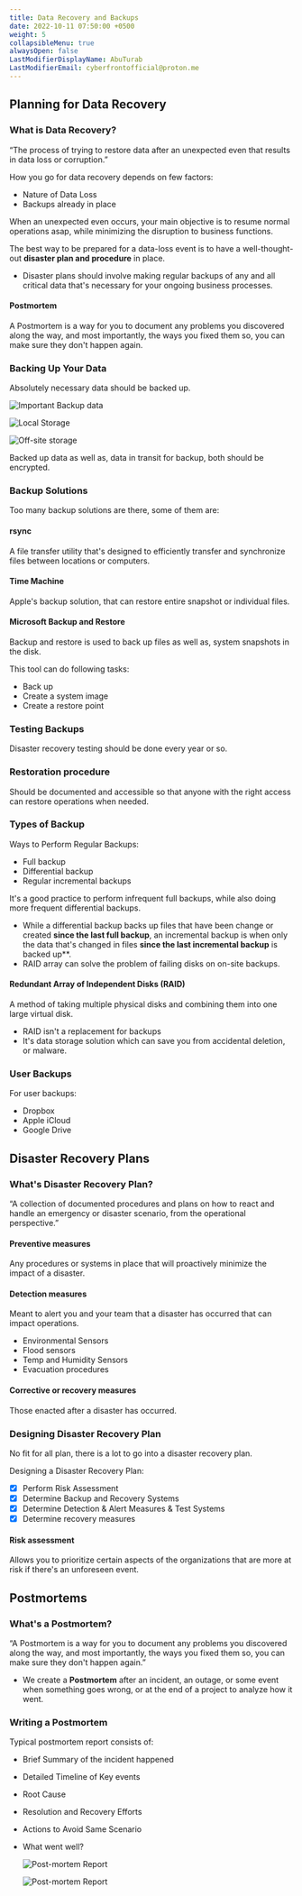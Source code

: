 ```yaml
---
title: Data Recovery and Backups
date: 2022-10-11 07:50:00 +0500
weight: 5
collapsibleMenu: true
alwaysOpen: false
LastModifierDisplayName: AbuTurab
LastModifierEmail: cyberfrontofficial@proton.me
---
```


## **Planning for Data Recovery**

### **What is Data Recovery?**
  
  “The process of trying to restore data after an unexpected even that results in data loss or corruption.”
  
  How you go for data recovery depends on few factors:
  + Nature of Data Loss
  + Backups already in place
  
  When an unexpected even occurs, your main objective is to resume normal operations asap, while minimizing the disruption to business functions.
  
  The best way to be prepared for a data-loss event is to have a well-thought-out **disaster plan and procedure** in place.
  + Disaster plans should involve making regular backups of any and all critical data that's necessary for your ongoing business processes.

#### Postmortem
  
  A Postmortem is a way for you to document any problems you discovered along the way, and most importantly, the ways you fixed them so, you can make sure they don't happen again.

### Backing Up Your Data
  
  Absolutely necessary data should be backed up.
  
  ![Important Backup data](/notes/google-it-support/Data%20Recovery%20and%20Backups.png)
  
  ![Local Storage](/notes/google-it-support/Data%20Recovery%20and%20Backups-1.png)
  
  ![Off-site storage](/notes/google-it-support/Data%20Recovery%20and%20Backups-2.png)
  
  Backed up data as well as, data in transit for backup, both should be encrypted.

### **Backup Solutions**
  
  Too many backup solutions are there, some of them are:

#### rsync
  
  A file transfer utility that's designed to efficiently transfer and synchronize files between locations or computers.
#### Time Machine
  
  Apple's backup solution, that can restore entire snapshot or individual files.

#### Microsoft Backup and Restore
  
  Backup and restore is used to back up files as well as, system snapshots in the disk.
  
  This tool can do following tasks:
  + Back up
  + Create a system image
  + Create a restore point

### **Testing Backups**
  
  Disaster recovery testing should be done every year or so.

### Restoration procedure
  
  Should be documented and accessible so that anyone with the right access can restore operations when needed.

### **Types of Backup**
  
  Ways to Perform Regular Backups:
  + Full backup
  + Differential backup
  + Regular incremental backups
  
  It's a good practice to perform infrequent full backups, while also doing more frequent differential backups.
  + While a differential backup backs up files that have been change or created **since the last full backup**, an incremental backup is when only the data that's changed in files **since the last incremental backup** is backed up**.
  + RAID array can solve the problem of failing disks on on-site backups.

#### Redundant Array of Independent Disks (RAID)
  
  A method of taking multiple physical disks and combining them into one large virtual disk.
  + RAID isn't a replacement for backups
  + It's data storage solution which can save you from accidental deletion, or malware.

### User Backups
  
  For user backups:
  + Dropbox
  + Apple iCloud
  + Google Drive

## **Disaster Recovery Plans**

### **What's Disaster Recovery Plan?**
  
  “A collection of documented procedures and plans on how to react and handle an emergency or disaster scenario, from the operational perspective.”

#### Preventive measures
  
  Any procedures or systems in place that will proactively minimize the impact of a disaster.

#### Detection measures
  
  Meant to alert you and your team that a disaster has occurred that can impact operations.
  + Environmental Sensors
  + Flood sensors
  + Temp and Humidity Sensors
  + Evacuation procedures

#### Corrective or recovery measures
  
  Those enacted after a disaster has occurred.

### **Designing Disaster Recovery Plan**
  
  No fit for all plan, there is a lot to go into a disaster recovery plan.
  
  Designing a Disaster Recovery Plan:
- [x] Perform Risk Assessment
- [x] Determine Backup and Recovery Systems
- [x] Determine Detection & Alert Measures & Test Systems
- [x] Determine recovery measures

#### Risk assessment
  
  Allows you to prioritize certain aspects of the organizations that are more at risk if there's an unforeseen event.

## **Postmortems**

### What's a Postmortem?
  
“A Postmortem is a way for you to document any problems you discovered along the way, and most importantly, the ways you fixed them so, you can make sure they don't happen again.”
+ We create a **Postmortem** after an incident, an outage, or some event when something goes wrong, or at the end of a project to analyze how it went.

### Writing a Postmortem
  
Typical postmortem report consists of:
+ Brief Summary of the incident happened
+ Detailed Timeline of Key events
+ Root Cause
+ Resolution and Recovery Efforts
+ Actions to Avoid Same Scenario
+ What went well?
  
  ![Post-mortem Report](/notes/google-it-support/Data%20Recovery%20and%20Backups-3.png)
  
  ![Post-mortem Report](/notes/google-it-support/Data%20Recovery%20and%20Backups-4.png)
